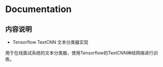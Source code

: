 # Documentation

## 内容说明

- Tensorflow TextCNN 文本分类器实现

用于在线面试系统的文本分类器，使用Tensorflow的TextCNN神经网络进行训练。